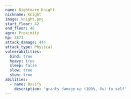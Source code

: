 ```yaml
---
name: Nightmare Knight
nickname: Knight
image: knight.png
start_floor: 42
end_floor: 46
agro: Proximity
hp: 3873
attack_damage: 444
attack_type: Physical
vulnerabilities:
  bind: true
  heavy: true
  sleep: false
  slow: true
  stun: true
abilities:
  - name: Ossify
    description: 'grants damage up (100%, 8s) to self'
---
```

